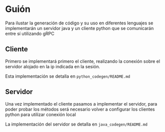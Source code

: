 # Guión
Para ilustar la generación de código y su uso en diferentes lenguajes se implementarán un servidor java y un cliente python que se comunicarán entre sí utilizando gRPC

## Cliente
Primero se implementará primero el cliente, realizando la conexión sobre el servidor alojado en la ip indicada en la sesión.

Esta implementación se detalla en `python_codegen/README.md`

## Servidor
Una vez implementado el cliente pasamos a implementar el servidor, para poder probar los métodos será necesario volver a configurar los clientes python para utilizar conexión local

La implementación del servidor se detalla en `java_codegen/README.md`